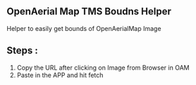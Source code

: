 ## OpenAerial Map TMS Boudns Helper

Helper to easily get bounds of OpenAerialMap Image 

## Steps : 
1) Copy the URL after clicking on Image from Browser in OAM 
2) Paste in the APP and hit fetch 

